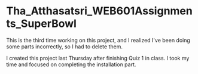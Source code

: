 # Tha_Atthasatsri_WEB601Assignments_SuperBowl

This is the third time working on this project, 
and I realized I've been doing some parts incorrectly, so I had to delete them.

I created this project last Thursday after finishing Quiz 1 in class. 
I took my time and focused on completing the installation part.


